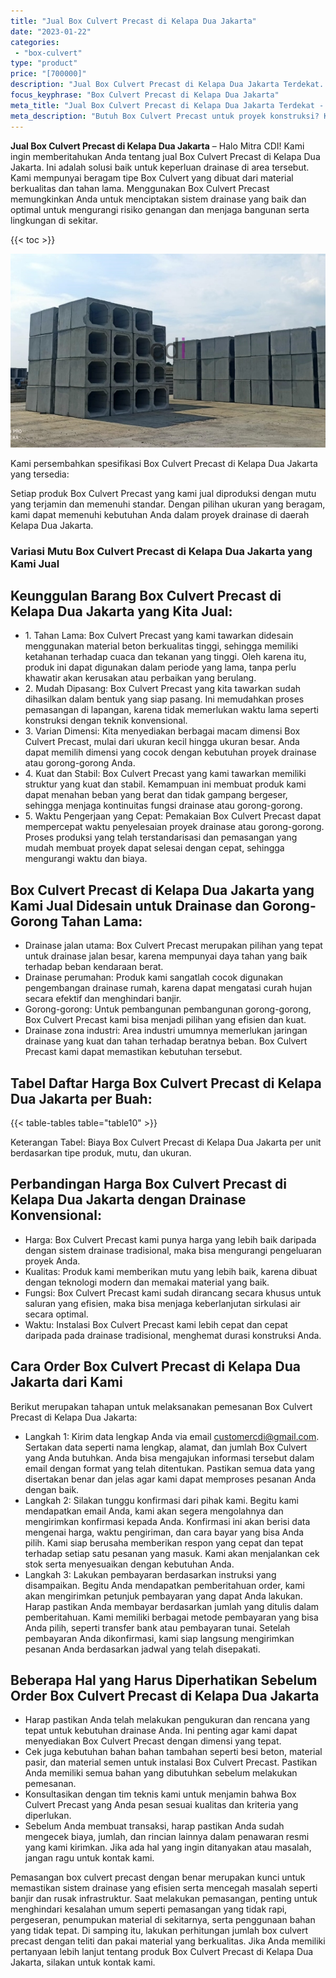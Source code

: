 ```yaml
---
title: "Jual Box Culvert Precast di Kelapa Dua Jakarta"
date: "2023-01-22"
categories:
 - "box-culvert"
type: "product"
price: "[700000]"
description: "Jual Box Culvert Precast di Kelapa Dua Jakarta Terdekat. Box Culvert Precast unggulan untuk kebutuhan konstruksi dengan performa superior. Konsultasikan kebutuhan Anda sekarang."
focus_keyphrase: "Box Culvert Precast di Kelapa Dua Jakarta"
meta_title: "Jual Box Culvert Precast di Kelapa Dua Jakarta Terdekat - CDI"
meta_description: "Butuh Box Culvert Precast untuk proyek konstruksi? Kami adalah solusi tepat dengan penawaran kompetitif. Klik untuk penawaran istimewa."
---
```


**Jual Box Culvert Precast di Kelapa Dua Jakarta** – Halo Mitra CDI! Kami ingin memberitahukan Anda tentang jual Box Culvert Precast di Kelapa Dua Jakarta. Ini adalah solusi baik untuk keperluan drainase di area tersebut. Kami mempunyai beragam tipe Box Culvert yang dibuat dari material berkualitas dan tahan lama. Menggunakan Box Culvert Precast memungkinkan Anda untuk menciptakan sistem drainase yang baik dan optimal untuk mengurangi risiko genangan dan menjaga bangunan serta lingkungan di sekitar.

{{< toc >}}

![Jual Box Culvert Precast di Kelapa Dua Jakarta](/images/box-culvert/box-culvert-31.jpg)

Kami persembahkan spesifikasi Box Culvert Precast di Kelapa Dua Jakarta yang tersedia:

Setiap produk Box Culvert Precast yang kami jual diproduksi dengan mutu yang terjamin dan memenuhi standar. Dengan pilihan ukuran yang beragam, kami dapat memenuhi kebutuhan Anda dalam proyek drainase di daerah Kelapa Dua Jakarta.

### Variasi Mutu Box Culvert Precast di Kelapa Dua Jakarta yang Kami Jual 

## Keunggulan Barang Box Culvert Precast di Kelapa Dua Jakarta yang Kita Jual:

*   1\. Tahan Lama: Box Culvert Precast yang kami tawarkan didesain menggunakan material beton berkualitas tinggi, sehingga memiliki ketahanan terhadap cuaca dan tekanan yang tinggi. Oleh karena itu, produk ini dapat digunakan dalam periode yang lama, tanpa perlu khawatir akan kerusakan atau perbaikan yang berulang.
*   2\. Mudah Dipasang: Box Culvert Precast yang kita tawarkan sudah dihasilkan dalam bentuk yang siap pasang. Ini memudahkan proses pemasangan di lapangan, karena tidak memerlukan waktu lama seperti konstruksi dengan teknik konvensional.
*   3\. Varian Dimensi: Kita menyediakan berbagai macam dimensi Box Culvert Precast, mulai dari ukuran kecil hingga ukuran besar. Anda dapat memilih dimensi yang cocok dengan kebutuhan proyek drainase atau gorong-gorong Anda.
*   4\. Kuat dan Stabil: Box Culvert Precast yang kami tawarkan memiliki struktur yang kuat dan stabil. Kemampuan ini membuat produk kami dapat menahan beban yang berat dan tidak gampang bergeser, sehingga menjaga kontinuitas fungsi drainase atau gorong-gorong.
*   5\. Waktu Pengerjaan yang Cepat: Pemakaian Box Culvert Precast dapat mempercepat waktu penyelesaian proyek drainase atau gorong-gorong. Proses produksi yang telah terstandarisasi dan pemasangan yang mudah membuat proyek dapat selesai dengan cepat, sehingga mengurangi waktu dan biaya.

## Box Culvert Precast di Kelapa Dua Jakarta yang Kami Jual Didesain untuk Drainase dan Gorong-Gorong Tahan Lama:

*   Drainase jalan utama: Box Culvert Precast merupakan pilihan yang tepat untuk drainase jalan besar, karena mempunyai daya tahan yang baik terhadap beban kendaraan berat.
*   Drainase perumahan: Produk kami sangatlah cocok digunakan pengembangan drainase rumah, karena dapat mengatasi curah hujan secara efektif dan menghindari banjir.
*   Gorong-gorong: Untuk pembangunan pembangunan gorong-gorong, Box Culvert Precast kami bisa menjadi pilihan yang efisien dan kuat.
*   Drainase zona industri: Area industri umumnya memerlukan jaringan drainase yang kuat dan tahan terhadap beratnya beban. Box Culvert Precast kami dapat memastikan kebutuhan tersebut.

## Tabel Daftar Harga Box Culvert Precast di Kelapa Dua Jakarta per Buah:

{{< table-tables table="table10" >}}

Keterangan Tabel: Biaya Box Culvert Precast di Kelapa Dua Jakarta per unit berdasarkan tipe produk, mutu, dan ukuran.

## Perbandingan Harga Box Culvert Precast di Kelapa Dua Jakarta dengan Drainase Konvensional:

*   Harga: Box Culvert Precast kami punya harga yang lebih baik daripada dengan sistem drainase tradisional, maka bisa mengurangi pengeluaran proyek Anda.
*   Kualitas: Produk kami memberikan mutu yang lebih baik, karena dibuat dengan teknologi modern dan memakai material yang baik.
*   Fungsi: Box Culvert Precast kami sudah dirancang secara khusus untuk saluran yang efisien, maka bisa menjaga keberlanjutan sirkulasi air secara optimal.
*   Waktu: Instalasi Box Culvert Precast kami lebih cepat dan cepat daripada pada drainase tradisional, menghemat durasi konstruksi Anda.

## Cara Order Box Culvert Precast di Kelapa Dua Jakarta dari Kami

Berikut merupakan tahapan untuk melaksanakan pemesanan Box Culvert Precast di Kelapa Dua Jakarta:

*   Langkah 1: Kirim data lengkap Anda via email customercdi@gmail.com. Sertakan data seperti nama lengkap, alamat, dan jumlah Box Culvert yang Anda butuhkan.
Anda bisa mengajukan informasi tersebut dalam email dengan format yang telah ditentukan. Pastikan semua data yang disertakan benar dan jelas agar kami dapat memproses pesanan Anda dengan baik.
*   Langkah 2: Silakan tunggu konfirmasi dari pihak kami. Begitu kami mendapatkan email Anda, kami akan segera mengolahnya dan mengirimkan konfirmasi kepada Anda. Konfirmasi ini akan berisi data mengenai harga, waktu pengiriman, dan cara bayar yang bisa Anda pilih.
Kami siap berusaha memberikan respon yang cepat dan tepat terhadap setiap satu pesanan yang masuk. Kami akan menjalankan cek stok serta menyesuaikan dengan kebutuhan Anda.
*   Langkah 3: Lakukan pembayaran berdasarkan instruksi yang disampaikan. Begitu Anda mendapatkan pemberitahuan order, kami akan mengirimkan petunjuk pembayaran yang dapat Anda lakukan. Harap pastikan Anda membayar berdasarkan jumlah yang ditulis dalam pemberitahuan.
Kami memiliki berbagai metode pembayaran yang bisa Anda pilih, seperti transfer bank atau pembayaran tunai. Setelah pembayaran Anda dikonfirmasi, kami siap langsung mengirimkan pesanan Anda berdasarkan jadwal yang telah disepakati.

## Beberapa Hal yang Harus Diperhatikan Sebelum Order Box Culvert Precast di Kelapa Dua Jakarta

*   Harap pastikan Anda telah melakukan pengukuran dan rencana yang tepat untuk kebutuhan drainase Anda. Ini penting agar kami dapat menyediakan Box Culvert Precast dengan dimensi yang tepat.
*   Cek juga kebutuhan bahan bahan tambahan seperti besi beton, material pasir, dan material semen untuk instalasi Box Culvert Precast. Pastikan Anda memiliki semua bahan yang dibutuhkan sebelum melakukan pemesanan.
*   Konsultasikan dengan tim teknis kami untuk menjamin bahwa Box Culvert Precast yang Anda pesan sesuai kualitas dan kriteria yang diperlukan.
*   Sebelum Anda membuat transaksi, harap pastikan Anda sudah mengecek biaya, jumlah, dan rincian lainnya dalam penawaran resmi yang kami kirimkan. Jika ada hal yang ingin ditanyakan atau masalah, jangan ragu untuk kontak kami.

Pemasangan box culvert precast dengan benar merupakan kunci untuk memastikan sistem drainase yang efisien serta mencegah masalah seperti banjir dan rusak infrastruktur. Saat melakukan pemasangan, penting untuk menghindari kesalahan umum seperti pemasangan yang tidak rapi, pergeseran, penumpukan material di sekitarnya, serta penggunaan bahan yang tidak tepat. Di samping itu, lakukan perhitungan jumlah box culvert precast dengan teliti dan pakai material yang berkualitas. Jika Anda memiliki pertanyaan lebih lanjut tentang produk Box Culvert Precast di Kelapa Dua Jakarta, silakan untuk kontak kami.